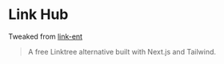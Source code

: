 # Link Hub
Tweaked from [link-ent](https://github.com/montoulieu/link-ent)

> A free Linktree alternative built with Next.js and Tailwind.
